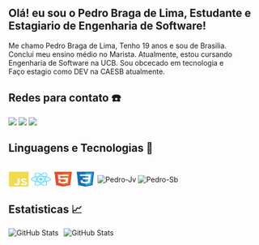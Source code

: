 ## Olá! eu sou o Pedro Braga de Lima, Estudante e Estagiario de Engenharia de Software!

Me chamo Pedro Braga de Lima, Tenho 19 anos e sou de Brasilia.<br>
Conclui meu ensino médio no Marista. Atualmente, estou cursando Engenharia de Software na UCB. Sou obcecado em tecnologia e <br> 
Faço estagio como DEV na CAESB atualmente.
## Redes para contato ☎️
<div> 
  <a href="https://instagram.com/Blima.__" target="_blank"><img src="https://img.shields.io/badge/-Instagram-%23E4405F?style=for-the-badge&logo=instagram&logoColor=white" target="_blank"></a>
  <a href = "mailto:pbl0812@gmail.com"><img src="https://img.shields.io/badge/-Gmail-%23333?style=for-the-badge&logo=gmail&logoColor=white" target="_blank"></a>
  <a href="https://www.linkedin.com/in/" target="_blank"><img src="https://img.shields.io/badge/-LinkedIn-%230077B5?style=for-the-badge&logo=linkedin&logoColor=white" target="_blank"></a> 
  
</div>

## Linguagens e Tecnologias 🤖
<div style="display: inline_block"><br>
  <img align="center" alt="Pedro-Js" height="30" width="40" src="https://raw.githubusercontent.com/devicons/devicon/master/icons/javascript/javascript-plain.svg">
  <img align="center" alt="Pedro-React" height="30" width="40" src="https://raw.githubusercontent.com/devicons/devicon/master/icons/react/react-original.svg">
  <img align="center" alt="Pedro-HTML" height="30" width="40" src="https://raw.githubusercontent.com/devicons/devicon/master/icons/html5/html5-original.svg">
  <img align="center" alt="Pedro-CSS" height="30" width="40" src="https://raw.githubusercontent.com/devicons/devicon/master/icons/css3/css3-original.svg">
  <img align="center" alt="Pedro-Jv" height="30" width="40" src="https://cdn.jsdelivr.net/gh/devicons/devicon@latest/icons/java/java-original.svg">
  <img align="center" alt="Pedro-Sb" height="30" width="40" src="https://cdn.jsdelivr.net/gh/devicons/devicon@latest/icons/spring/spring-original.svg">
  
</div>

  ## Estatisticas 📈
<div>

<p>

  <img 
    align="left" 
    alt="GitHub Stats" 
    height="200" 
    style="padding-right: 10px;" 
    src="https://github-readme-stats.vercel.app/api?username=PBraga-eng&show_icons=true&theme=merko&include_all_commits=true&locale=pt-br" 
  />

<img 
      align="left" 
      alt="GitHub Stats" 
      height="124" 
      src="https://github-readme-stats.vercel.app/api/top-langs/?username=PBraga-eng&theme=dark&layout=compact&custom_title=Tecnologias&langs_count=9" 
  />

</p>
</div>

